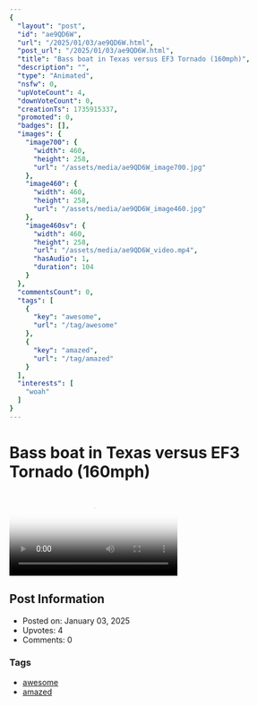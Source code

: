 ```yaml
---
{
  "layout": "post",
  "id": "ae9QD6W",
  "url": "/2025/01/03/ae9QD6W.html",
  "post_url": "/2025/01/03/ae9QD6W.html",
  "title": "Bass boat in Texas versus EF3 Tornado (160mph)",
  "description": "",
  "type": "Animated",
  "nsfw": 0,
  "upVoteCount": 4,
  "downVoteCount": 0,
  "creationTs": 1735915337,
  "promoted": 0,
  "badges": [],
  "images": {
    "image700": {
      "width": 460,
      "height": 258,
      "url": "/assets/media/ae9QD6W_image700.jpg"
    },
    "image460": {
      "width": 460,
      "height": 258,
      "url": "/assets/media/ae9QD6W_image460.jpg"
    },
    "image460sv": {
      "width": 460,
      "height": 258,
      "url": "/assets/media/ae9QD6W_video.mp4",
      "hasAudio": 1,
      "duration": 104
    }
  },
  "commentsCount": 0,
  "tags": [
    {
      "key": "awesome",
      "url": "/tag/awesome"
    },
    {
      "key": "amazed",
      "url": "/tag/amazed"
    }
  ],
  "interests": [
    "woah"
  ]
}
---
```


# Bass boat in Texas versus EF3 Tornado (160mph)

<video controls playsinline loop poster="/assets/media/ae9QD6W_image460.jpg">
  <source src="/assets/media/ae9QD6W_video.mp4" type="video/mp4">
  Your browser does not support the video tag.
</video>

## Post Information

- Posted on: January 03, 2025
- Upvotes: 4
- Comments: 0

### Tags

- [awesome](/tag/awesome)
- [amazed](/tag/amazed)
